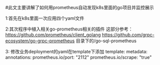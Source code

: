 #此文主要讲解了如何用prometheus自动发现k8s里面的go项目并监控展示


1:首先在k8s里面一次应用四个yaml文件


2:其次程序中植入相关go-prometheus相关的插件
	这部分参考：https://github.com/prometheus/client_golang
		    https://github.com/grpc-ecosystem/go-grpc-prometheus
		    目录下的/go-sql-prometheus
		    
3: 修改业务deployment的yaml在template下添加
  template:
    metadata:
      annotations:
        prometheus.io/port: "2112"
        prometheus.io/scrape: "true"

